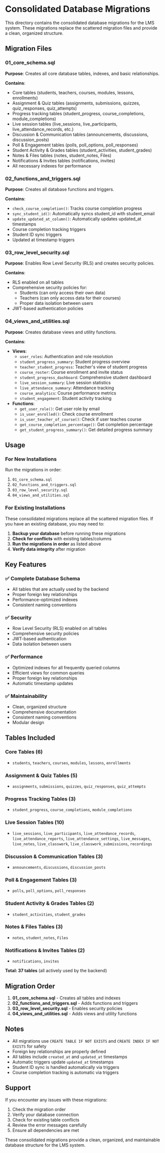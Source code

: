 # Consolidated Database Migrations

This directory contains the consolidated database migrations for the LMS system. These migrations replace the scattered migration files and provide a clean, organized structure.

## Migration Files

### 01_core_schema.sql
**Purpose**: Creates all core database tables, indexes, and basic relationships.

**Contains**:
- Core tables (students, teachers, courses, modules, lessons, enrollments)
- Assignment & Quiz tables (assignments, submissions, quizzes, quiz_responses, quiz_attempts)
- Progress tracking tables (student_progress, course_completions, module_completions)
- Live session tables (live_sessions, live_participants, live_attendance_records, etc.)
- Discussion & Communication tables (announcements, discussions, discussion_posts)
- Poll & Engagement tables (polls, poll_options, poll_responses)
- Student Activity & Grades tables (student_activities, student_grades)
- Notes & Files tables (notes, student_notes, Files)
- Notifications & Invites tables (notifications, invites)
- All necessary indexes for performance

### 02_functions_and_triggers.sql
**Purpose**: Creates all database functions and triggers.

**Contains**:
- `check_course_completion()`: Tracks course completion progress
- `sync_student_id()`: Automatically syncs student_id with student_email
- `update_updated_at_column()`: Automatically updates updated_at timestamps
- Course completion tracking triggers
- Student ID sync triggers
- Updated at timestamp triggers

### 03_row_level_security.sql
**Purpose**: Enables Row Level Security (RLS) and creates security policies.

**Contains**:
- RLS enabled on all tables
- Comprehensive security policies for:
  - Students (can only access their own data)
  - Teachers (can only access data for their courses)
  - Proper data isolation between users
- JWT-based authentication policies

### 04_views_and_utilities.sql
**Purpose**: Creates database views and utility functions.

**Contains**:
- **Views**:
  - `user_roles`: Authentication and role resolution
  - `student_progress_summary`: Student progress overview
  - `teacher_student_progress`: Teacher's view of student progress
  - `course_roster`: Course enrollment and invite status
  - `student_progress_dashboard`: Comprehensive student dashboard
  - `live_session_summary`: Live session statistics
  - `live_attendance_summary`: Attendance tracking
  - `course_analytics`: Course performance metrics
  - `student_engagement`: Student activity tracking
- **Functions**:
  - `get_user_role()`: Get user role by email
  - `is_user_enrolled()`: Check course enrollment
  - `is_user_teacher_of_course()`: Check if user teaches course
  - `get_course_completion_percentage()`: Get completion percentage
  - `get_student_progress_summary()`: Get detailed progress summary

## Usage

### For New Installations
Run the migrations in order:
1. `01_core_schema.sql`
2. `02_functions_and_triggers.sql`
3. `03_row_level_security.sql`
4. `04_views_and_utilities.sql`

### For Existing Installations
These consolidated migrations replace all the scattered migration files. If you have an existing database, you may need to:

1. **Backup your database** before running these migrations
2. **Check for conflicts** with existing tables/columns
3. **Run the migrations in order** as listed above
4. **Verify data integrity** after migration

## Key Features

### ✅ **Complete Database Schema**
- All tables that are actually used by the backend
- Proper foreign key relationships
- Performance-optimized indexes
- Consistent naming conventions

### ✅ **Security**
- Row Level Security (RLS) enabled on all tables
- Comprehensive security policies
- JWT-based authentication
- Data isolation between users

### ✅ **Performance**
- Optimized indexes for all frequently queried columns
- Efficient views for common queries
- Proper foreign key relationships
- Automatic timestamp updates

### ✅ **Maintainability**
- Clean, organized structure
- Comprehensive documentation
- Consistent naming conventions
- Modular design

## Tables Included

### Core Tables (6)
- `students`, `teachers`, `courses`, `modules`, `lessons`, `enrollments`

### Assignment & Quiz Tables (5)
- `assignments`, `submissions`, `quizzes`, `quiz_responses`, `quiz_attempts`

### Progress Tracking Tables (3)
- `student_progress`, `course_completions`, `module_completions`

### Live Session Tables (10)
- `live_sessions`, `live_participants`, `live_attendance_records`, `live_attendance_reports`, `live_attendance_settings`, `live_messages`, `live_notes`, `live_classwork`, `live_classwork_submissions`, `recordings`

### Discussion & Communication Tables (3)
- `announcements`, `discussions`, `discussion_posts`

### Poll & Engagement Tables (3)
- `polls`, `poll_options`, `poll_responses`

### Student Activity & Grades Tables (2)
- `student_activities`, `student_grades`

### Notes & Files Tables (3)
- `notes`, `student_notes`, `Files`

### Notifications & Invites Tables (2)
- `notifications`, `invites`

**Total: 37 tables** (all actively used by the backend)

## Migration Order

1. **01_core_schema.sql** - Creates all tables and indexes
2. **02_functions_and_triggers.sql** - Adds functions and triggers
3. **03_row_level_security.sql** - Enables security policies
4. **04_views_and_utilities.sql** - Adds views and utility functions

## Notes

- All migrations use `CREATE TABLE IF NOT EXISTS` and `CREATE INDEX IF NOT EXISTS` for safety
- Foreign key relationships are properly defined
- All tables include `created_at` and `updated_at` timestamps
- Automatic triggers update `updated_at` timestamps
- Student ID sync is handled automatically via triggers
- Course completion tracking is automatic via triggers

## Support

If you encounter any issues with these migrations:

1. Check the migration order
2. Verify your database connection
3. Check for existing table conflicts
4. Review the error messages carefully
5. Ensure all dependencies are met

These consolidated migrations provide a clean, organized, and maintainable database structure for the LMS system.

